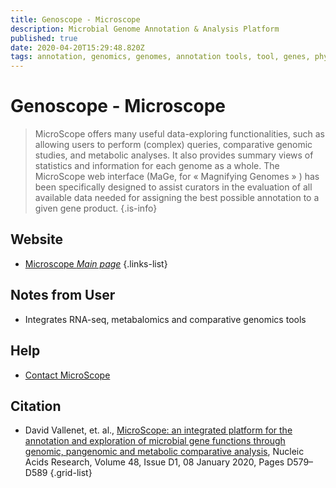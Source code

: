 ```yaml
---
title: Genoscope - Microscope
description: Microbial Genome Annotation & Analysis Platform
published: true
date: 2020-04-20T15:29:48.820Z
tags: annotation, genomics, genomes, annotation tools, tool, genes, phylogeny, proteins, comparative genomics, metabolic reconstruction
---
```


# Genoscope - Microscope

> MicroScope offers many useful data-exploring functionalities, such as allowing users to perform (complex) queries, comparative genomic studies, and metabolic analyses. It also provides summary views of statistics and information for each genome as a whole.
&NewLine;
The MicroScope web interface (MaGe, for « Magnifying Genomes » ) has been specifically designed to assist curators in the evaluation of all available data needed for assigning the best possible annotation to a given gene product.
{.is-info}

## Website

- [Microscope *Main page*](https://mage.genoscope.cns.fr/microscope/home/index.php)
{.links-list}

## Notes from User
- Integrates RNA-seq, metabalomics and comparative genomics tools

## Help 
- [Contact MicroScope](https://mage.genoscope.cns.fr/microscope/about/contact.php?)

## Citation

- David Vallenet, et. al., [MicroScope: an integrated platform for the annotation and exploration of microbial gene functions through genomic, pangenomic and metabolic comparative analysis](https://doi.org/10.1093/nar/gkz926), Nucleic Acids Research, Volume 48, Issue D1, 08 January 2020, Pages D579–D589
{.grid-list}